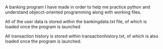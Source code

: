 A banking program I have made in order to help me practice python and understand objecct-oriented programming along with working files.

All of the user data is stored within the bankingdata.txt file, of which is loaded once the program is launched

All transaction history is stored within transactionhistory.txt, of which is also loaded once the program is launched.
